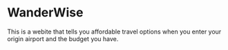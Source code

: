 # WanderWise
This is a webite that tells you affordable travel options when you enter your origin airport and the budget you have.
